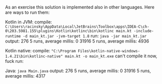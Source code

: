As an exercise this solution is implemented also in other languages. 
Here are ways to run them:

Kotlin in JVM:
compile: `C:\Users\racinsky\AppData\Local\JetBrains\Toolbox\apps\IDEA-C\ch-0\203.5981.155\plugins\Kotlin\kotlinc\bin\kotlinc main.kt -include-runtime -d main_kt.jar -jvm-target 1.8`
run: `java -jar main_kt.jar`
output:
276
5 runs, average millis: 0
31916
5 runs, average millis: 4936

Kotlin native:
compile: `"C:\Program Files\kotlin-native-windows-1.4.21\bin\kotlinc-native" main.kt -o main_kt.exe`
can't compile it now, fuck
run: 

Java: `java Main.java`
output:
276
5 runs, average millis: 0
31916
5 runs, average millis: 4317